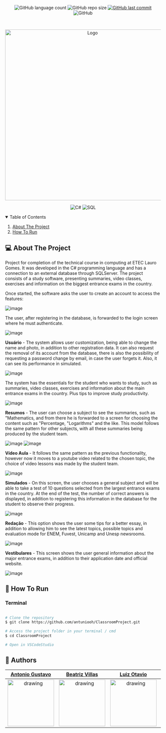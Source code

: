 <p align="center">
  <img alt="GitHub language count" src="https://img.shields.io/github/languages/count/antuniooh/ClassroomProject">

  <img alt="GitHub repo size" src="https://img.shields.io/github/repo-size/antuniooh/ClassroomProject">
  
  <a href="https://github.com/antuniooh/ClassroomWebsiteProject/commits/master">
    <img alt="GitHub last commit" src="https://img.shields.io/github/last-commit/antuniooh/ClassroomProject">
  </a>
  
   <img alt="GitHub" src="https://img.shields.io/github/license/antuniooh/ClassroomProject">
</p>

<!-- PROJECT LOGO -->
<br />
<p align="center">
  <a href="https://github.com/antuniooh/ClassroomProject">
    <img src="https://github.com/antuniooh/ClassroomWebsiteProject/blob/master/imagens/logo%20redondo.png" alt="Logo" width="550">
  </a>
</p>

<p align="center">
  <img alt="C#" src="https://img.shields.io/badge/CSharpe-yellow?style=for-the-badge&logo=c#&logoColor=white"/>
  <img alt="SQL" src="https://img.shields.io/badge/SQL-orange?style=for-the-badge&logo=sql&logoColor=white"/>
</p>


<!-- TABLE OF CONTENTS -->
<details open="open">
  <summary>Table of Contents</summary>
  <ol>
    <li>
      <a href="#-about-the-project">About The Project</a>
    </li>
    <li>
      <a href="#-how-to-run">How To Run</a>
    </li>
  </ol>
</details>


<!-- ABOUT THE PROJECT -->
## 💻 About The Project
Project for completion of the technical course in computing at ETEC Lauro Gomes. It was developed in the C# programming language and has a connection to an external database through SQLServer. The project consists of a study software, presenting summaries, video classes, exercises and information on the biggest entrance exams in the country.

Once started, the software asks the user to create an account to access the features:

![image](images/login.jpeg)

The user, after registering in the database, is forwarded to the login screen where he must authenticate.

![image](images/signUp.jpeg)


**Usuário** - The system allows user customization, being able to change the name and photo, in addition to other registration data. It can also request the removal of its account from the database, there is also the possibility of requesting a password change by email, in case the user forgets it. Also, it can see its performance in simulated.

![image](images/user.jpeg)

The system has the essentials for the student who wants to study, such as summaries, video classes, exercises and information about the main entrance exams in the country. Plus tips to improve study productivity.

![image](images/main.jpeg)

**Resumos** - The user can choose a subject to see the summaries, such as "Mathematics, and from there he is forwarded to a screen for choosing the content such as "Percentage, "Logarithms" and the like. This model follows the same pattern for other subjects, with all these summaries being produced by the student team.

![image](images/math.jpeg)
![image](images/resume.jpeg)

**Vídeo Aula** - It follows the same pattern as the previous functionality, however now it moves to a youtube video related to the chosen topic, the choice of video lessons was made by the student team.

![image](images/video.jpeg)

**Simulados** - On this screen, the user chooses a general subject and will be able to take a test of 10 questions selected from the largest entrance exams in the country. At the end of the test, the number of correct answers is displayed, in addition to registering this information in the database for the student to observe their progress.

![image](images/test.jpeg)

**Redação** - This option shows the user some tips for a better essay, in addition to allowing him to see the latest topics, possible topics and evaluation mode for ENEM, Fuvest, Unicamp and Unesp newsrooms.

![image](images/redacao.jpeg)

**Vestibulares** - This screen shows the user general information about the major entrance exams, in addition to their application date and official website.

![image](images/vestibulares.jpeg)

<!-- HOW TO RUN -->
## 🚀 How To Run

### Terminal
```bash

# Clone the repository
$ git clone https://github.com/antuniooh/ClassroomProject.git

# Access the project folder in your terminal / cmd
$ cd ClassroomProject

# Open in VSCodeStudio

```

## 🤖 Authors

[Antonio Gustavo](https://www.linkedin.com/in/antuniooh/)           |  [Beatriz Villas](https://www.linkedin.com/in/beatriz-vilas-boas-020209171/)           |  [Luiz Otavio](https://www.linkedin.com/in/luiz-ot%C3%A1vio-prado-9a743b162/)           |  [Lais Julia](https://www.linkedin.com/in/)           
:-------------------------:|:-------------------------:|:-------------------------:|:-------------------------:
<img src="https://avatars.githubusercontent.com/u/51217271?v=4" alt="drawing" width="150"/>  |  <img src="https://media-exp1.licdn.com/dms/image/C4D03AQHZ5OBBv6AIeA/profile-displayphoto-shrink_200_200/0/1629126201255?e=1643241600&v=beta&t=pojH66vNIrvQxXwImH3EhdEYVx5u4KDH-y7hMCd34tQ" alt="drawing" width="150"/>| <img src="https://media-exp1.licdn.com/dms/image/C4D03AQHjaY5WtX3NGA/profile-displayphoto-shrink_800_800/0/1549973726727?e=1643241600&v=beta&t=DGwrckE9-FLO-u45SnWnoLXOBJnmZRqpPmQVhKghwnE" alt="drawing" width="150"/>| <img src="https://scontent.fcgh3-1.fna.fbcdn.net/v/t1.6435-9/64352609_2321058317916928_8318066692626317312_n.jpg?_nc_cat=109&ccb=1-5&_nc_sid=09cbfe&_nc_ohc=_RtDbHY_8xAAX8uSP9J&tn=rLBzopyQeseLTshN&_nc_ht=scontent.fcgh3-1.fna&oh=7b94ae517f8e59d2e4a90a00d8eb219f&oe=61BFBCAF" alt="drawing" width="150"/>


